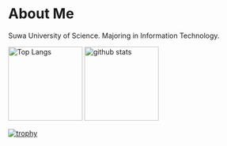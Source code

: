 # About Me
Suwa University of Science. Majoring in Information Technology.

<p align="left"> 
  <img alt="Top Langs" height="150px" src="https://github-readme-stats.vercel.app/api/top-langs/?username=mochi-yu&layout=compact&show_icons=true&theme=synthwave&" />
  <img alt="github stats" height="150px" src="https://github-readme-stats.vercel.app/api?username=mochi-yu&show_icons=ture&count_private=false&theme=synthwave" />
</p>

[![trophy](https://github-profile-trophy.vercel.app/?username=mochi-yu&theme=onedark&column=7&theme=synthwave
)](https://github.com/ryo-ma/github-profile-trophy)
